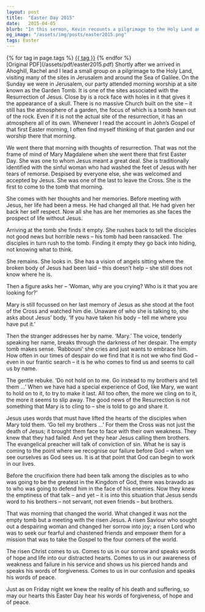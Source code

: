```yaml
---
layout: post
title:  "Easter Day 2015"
date:   2015-04-05
blurb: "In this sermon, Kevin recounts a pilgrimage to the Holy Land and relates it to the experience of Mary Magdalene on the first Easter Day. He emphasizes the transformative power of Jesus, as seen in Mary's life. The sermon also discusses the disciples' failures and Jesus' forgiveness, leading to the spread of the Gospel."
og_image: "/assets/img/posts/easter2015.png"
tags: Easter
---    
```

<div class="tag-pills">
    {% for tag in page.tags %}
    <a href="{{ site.baseurl }}/tag/{{ tag | slugify }}" class="tag-pill">{{ tag }}</a>
    {% endfor %}
</div>
[Original PDF](/assets/pdf/easter2015.pdf)
Shortly after we arrived in Ahoghill, Rachel and I lead a small group on a pilgrimage to the Holy Land, visiting many of the sites in Jerusalem and around the Sea of Galilee. On the Sunday we were in Jerusalem, our party attended morning worship at a site known as the Garden Tomb. It is one of the sites associated with the Resurrection of Jesus. Close by is a rock face with holes in it that gives it the appearance of a skull. There is no massive Church built on the site – it still has the atmosphere of a garden, the focus of which is a tomb hewn out of the rock. Even if it is not the actual site of the resurrection, it has an atmosphere all of its own. Whenever I read the account in John’s Gospel of that first Easter morning, I often find myself thinking of that garden and our worship there that morning.

We went there that morning with thoughts of resurrection. That was not the frame of mind of Mary Magdalene when she went there that first Easter Day. She was one to whom Jesus meant a great deal. She is traditionally identified with the sinful woman who had washed the feet of Jesus with her tears of remorse. Despised by everyone else, she was welcomed and accepted by Jesus. She was one of the last to leave the Cross. She is the first to come to the tomb that morning.

She comes with her thoughts and her memories. Before meeting with Jesus, her life had been a mess. He had changed all that. He had given her back her self respect. Now all she has are her memories as she faces the prospect of life without Jesus.

Arriving at the tomb she finds it empty. She rushes back to tell the disciples not good news but horrible news – his tomb had been ransacked. The disciples in turn rush to the tomb. Finding it empty they go back into hiding, not knowing what to think.

She remains. She looks in. She has a vision of angels sitting where the broken body of Jesus had been laid – this doesn’t help – she still does not know where he is.

Then a figure asks her – ‘Woman, why are you crying? Who is it that you are looking for?’

Mary is still focussed on her last memory of Jesus as she stood at the foot of the Cross and watched him die. Unaware of who she is talking to, she asks about Jesus’ body. ‘If you have taken his body – tell me where you have put it.’

Then the stranger addresses her by name. ‘Mary.’ The voice, tenderly speaking her name, breaks through the darkness of her despair. The empty tomb makes sense. ‘Rabbouni’ she cries and just wants to embrace him. How often in our times of despair do we find that it is not we who find God – even in our frantic search – it is he who comes to find us and seems to call us by name.

The gentle rebuke. ‘Do not hold on to me. Go instead to my brothers and tell them …’ When we have had a special experience of God, like Mary, we want to hold on to it, to try to make it last. All too often, the more we cling on to it, the more it seems to slip away. The good news of the Resurrection is not something that Mary is to cling to – she is told to go and share it.

Jesus uses words that must have lifted the hearts of the disciples when Mary told them. ‘Go tell my brothers …’ For them the Cross was not just the death of Jesus; it brought them face to face with their own weakness. They knew that they had failed. And yet they hear Jesus calling them brothers. The evangelical preacher will talk of conviction of sin. What he is say is coming to the point where we recognise our failure before God – when we see ourselves as God sees us. It is at that point that God can begin to work in our lives.

Before the crucifixion there had been talk among the disciples as to who was going to be the greatest in the Kingdom of God, there was bravado as to who was going to defend him in the face of his enemies. Now they knew the emptiness of that talk – and yet – it is into this situation that Jesus sends word to his brothers – not servant, not even friends – but brothers.

That was morning that changed the world. What changed it was not the empty tomb but a meeting with the risen Jesus. A risen Saviour who sought out a despairing woman and changed her sorrow into joy; a risen Lord who was to seek our fearful and chastened friends and empower them for a mission that was to take the Gospel to the four corners of the world.

The risen Christ comes to us. Comes to us in our sorrow and speaks words of hope and life into our distracted hearts. Comes to us in our awareness of weakness and failure in his service and shows us his pierced hands and speaks his words of forgiveness. Comes to us in our confusion and speaks his words of peace.

Just as on Friday night we knew the reality of his death and suffering, so may our hearts this Easter Day hear his words of forgiveness, of hope and of peace.
